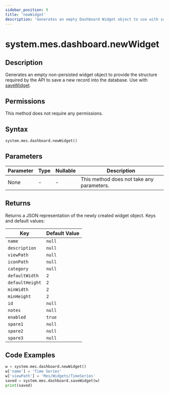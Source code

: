 ```yaml
---
sidebar_position: 9
title: 'newWidget'
description: 'Generates an empty Dashboard Widget object to use with saveWidget.'
---
```


# system.mes.dashboard.newWidget

## Description

Generates an empty non-persisted widget object to provide the structure required by the API to save a new record into
the database. Use with [saveWidget](./save-widget).

## Permissions

This method does not require any permissions.

## Syntax

```python
system.mes.dashboard.newWidget()
```

## Parameters

| Parameter | Type | Nullable | Description                               |
| --------- | ---- | -------- | ----------------------------------------- |
| None      | -    | -        | This method does not take any parameters. |

## Returns

Returns a JSON representation of the newly created widget object. Keys and default values:

| Key             | Default Value |
| --------------- | ------------- |
| `name`          | `null`        |
| `description`   | `null`        |
| `viewPath`      | `null`        |
| `iconPath`      | `null`        |
| `category`      | `null`        |
| `defaultWidth`  | `2`           |
| `defaultHeight` | `2`           |
| `minWidth`      | `2`           |
| `minHeight`     | `2`           |
| `id`            | `null`        |
| `notes`         | `null`        |
| `enabled`       | `true`        |
| `spare1`        | `null`        |
| `spare2`        | `null`        |
| `spare3`        | `null`        |

## Code Examples

```python
w = system.mes.dashboard.newWidget()
w['name'] = 'Time Series'
w['viewPath'] = 'Mes/Widgets/TimeSeries'
saved = system.mes.dashboard.saveWidget(w)
print(saved)
```
